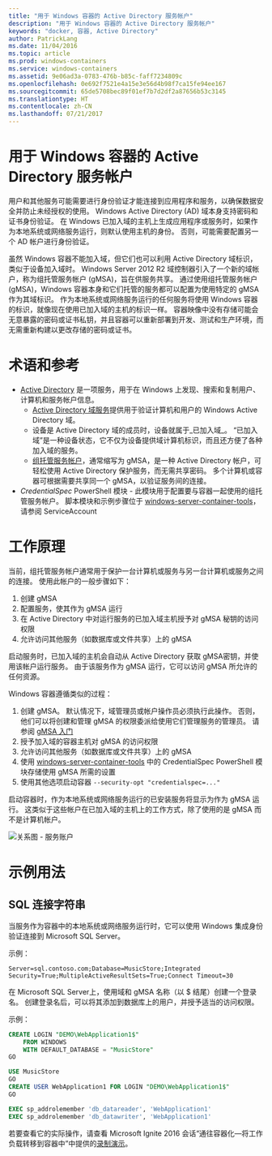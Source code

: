 ```yaml
---
title: "用于 Windows 容器的 Active Directory 服务帐户"
description: "用于 Windows 容器的 Active Directory 服务帐户"
keywords: "docker, 容器, Active Directory"
author: PatrickLang
ms.date: 11/04/2016
ms.topic: article
ms.prod: windows-containers
ms.service: windows-containers
ms.assetid: 9e06ad3a-0783-476b-b85c-faff7234809c
ms.openlocfilehash: 0e692f7521e4a15e3e56d4b98f7ca15fe94ee167
ms.sourcegitcommit: 65de5708bec89f01ef7b7d2df2a87656b53c3145
ms.translationtype: HT
ms.contentlocale: zh-CN
ms.lasthandoff: 07/21/2017
---
```

# 用于 Windows 容器的 Active Directory 服务帐户

用户和其他服务可能需要进行身份验证才能连接到应用程序和服务，以确保数据安全并防止未经授权的使用。 Windows Active Directory (AD) 域本身支持密码和证书身份验证。 在 Windows 已加入域的主机上生成应用程序或服务时，如果作为本地系统或网络服务运行，则默认使用主机的身份。 否则，可能需要配置另一个 AD 帐户进行身份验证。

虽然 Windows 容器不能加入域，但它们也可以利用 Active Directory 域标识，类似于设备加入域时。 Windows Server 2012 R2 域控制器引入了一个新的域帐户，称为组托管服务帐户 (gMSA)，旨在供服务共享。 通过使用组托管服务帐户 (gMSA)，Windows 容器本身和它们托管的服务都可以配置为使用特定的 gMSA 作为其域标识。 作为本地系统或网络服务运行的任何服务将使用 Windows 容器的标识，就像现在使用已加入域的主机的标识一样。 容器映像中没有存储可能会无意暴露的密码或证书私钥，并且容器可以重新部署到开发、测试和生产环境，而无需重新构建以更改存储的密码或证书。 


# 术语和参考
- [Active Directory](http://social.technet.microsoft.com/wiki/contents/articles/1026.active-directory-services-overview.aspx) 是一项服务，用于在 Windows 上发现、搜索和复制用户、计算机和服务帐户信息。 
  - [Active Directory 域服务](https://technet.microsoft.com/en-us/library/dd448614.aspx)提供用于验证计算机和用户的 Windows Active Directory 域。 
  - 设备是 Active Directory 域的成员时，设备就属于_已加入域_。 “已加入域”是一种设备状态，它不仅为设备提供域计算机标识，而且还方便了各种加入域的服务。
  - [组托管服务帐户](https://technet.microsoft.com/en-us/library/jj128431(v=ws.11).aspx)，通常缩写为 gMSA，是一种 Active Directory 帐户，可轻松使用 Active Directory 保护服务，而无需共享密码。 多个计算机或容器可根据需要共享同一个 gMSA，以验证服务间的连接。
- _CredentialSpec_ PowerShell 模块 - 此模块用于配置要与容器一起使用的组托管服务帐户。 脚本模块和示例步骤位于 [windows-server-container-tools](https://github.com/Microsoft/Virtualization-Documentation/tree/live/windows-server-container-tools)，请参阅 ServiceAccount

# 工作原理

当前，组托管服务帐户通常用于保护一台计算机或服务与另一台计算机或服务之间的连接。 使用此帐户的一般步骤如下：

1. 创建 gMSA
2. 配置服务，使其作为 gMSA 运行
3. 在 Active Directory 中对运行服务的已加入域主机授予对 gMSA 秘钥的访问权限
4. 允许访问其他服务（如数据库或文件共享）上的 gMSA

启动服务时，已加入域的主机会自动从 Active Directory 获取 gMSA密钥，并使用该帐户运行服务。 由于该服务作为 gMSA 运行，它可以访问 gMSA 所允许的任何资源。

Windows 容器遵循类似的过程：

1. 创建 gMSA。 默认情况下，域管理员或帐户操作员必须执行此操作。 否则，他们可以将创建和管理 gMSA 的权限委派给使用它们管理服务的管理员。 请参阅 [gMSA 入门](https://technet.microsoft.com/en-us/library/jj128431(v=ws.11).aspx)
2. 授予加入域的容器主机对 gMSA 的访问权限
3. 允许访问其他服务（如数据库或文件共享）上的 gMSA
4. 使用 [windows-server-container-tools](https://github.com/Microsoft/Virtualization-Documentation/tree/live/windows-server-container-tools) 中的 CredentialSpec PowerShell 模块存储使用 gMSA 所需的设置
5. 使用其他选项启动容器 `--security-opt "credentialspec=..."`

启动容器时，作为本地系统或网络服务运行的已安装服务将显示为作为 gMSA 运行。 这类似于这些帐户在已加入域的主机上的工作方式，除了使用的是 gMSA 而不是计算机帐户。 

![关系图 - 服务账户](media/serviceaccount_diagram.png)


# 示例用法


## SQL 连接字符串
当服务作为容器中的本地系统或网络服务运行时，它可以使用 Windows 集成身份验证连接到 Microsoft SQL Server。

示例：

```none
Server=sql.contoso.com;Database=MusicStore;Integrated Security=True;MultipleActiveResultSets=True;Connect Timeout=30
```

在 Microsoft SQL Server上，使用域和 gMSA 名称（以 $ 结尾）创建一个登录名。 创建登录名后，可以将其添加到数据库上的用户，并授予适当的访问权限。

示例： 

```sql
CREATE LOGIN "DEMO\WebApplication1$"
    FROM WINDOWS
    WITH DEFAULT_DATABASE = "MusicStore"
GO

USE MusicStore
GO
CREATE USER WebApplication1 FOR LOGIN "DEMO\WebApplication1$"
GO

EXEC sp_addrolemember 'db_datareader', 'WebApplication1'
EXEC sp_addrolemember 'db_datawriter', 'WebApplication1'
```

若要查看它的实际操作，请查看 Microsoft Ignite 2016 会话“通往容器化—将工作负载转移到容器中”中提供的[录制演示](https://youtu.be/cZHPz80I-3s?t=2672)。
